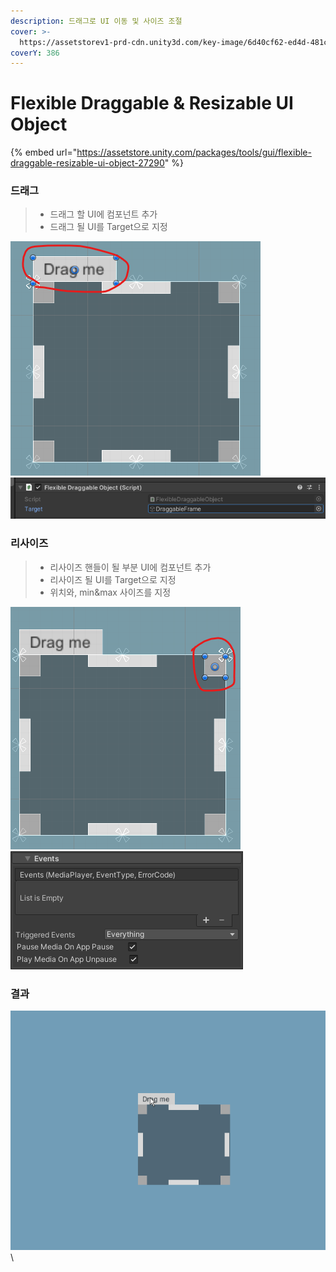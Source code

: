 ```yaml
---
description: 드래그로 UI 이동 및 사이즈 조절
cover: >-
  https://assetstorev1-prd-cdn.unity3d.com/key-image/6d40cf62-ed4d-481c-9535-23c9db41ad68.webp
coverY: 386
---
```


# Flexible Draggable & Resizable UI Object

{% embed url="https://assetstore.unity.com/packages/tools/gui/flexible-draggable-resizable-ui-object-27290" %}

### 드래그

> * 드래그 할 UI에 컴포넌트 추가
> * 드래그 될 UI를 Target으로 지정

![](<../../.gitbook/assets/image (4) (1).png>) ![](<../../.gitbook/assets/image (7) (1).png>)

### 리사이즈

> * 리사이즈 핸들이 될 부분 UI에 컴포넌트 추가
> * 리사이즈 될 UI를 Target으로 지정
> * 위치와, min\&max 사이즈를 지정

![](<../../.gitbook/assets/image (5) (1).png>) ![](<../../.gitbook/assets/image (7).png>)

### 결과

![](../../.gitbook/assets/Animation.gif)\\
